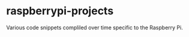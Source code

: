raspberrypi-projects
====================

Various code snippets compliled over time specific to the Raspberry Pi.